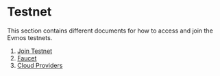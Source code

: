 <!--
order: false
parent:
  order: 5
-->

# Testnet

This section contains different documents for how to access and join the Evmos testnets.

1. [Join Testnet](./join)
1. [Faucet](./faucet)
1. [Cloud Providers](./cloud_providers)
